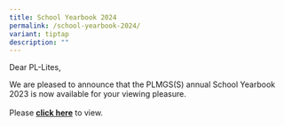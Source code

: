 ```yaml
---
title: School Yearbook 2024
permalink: /school-yearbook-2024/
variant: tiptap
description: ""
---
```

<p>Dear PL-Lites,&nbsp;</p>
<p>We are pleased to announce that the PLMGS(S) annual School Yearbook 2023
is now available for your viewing pleasure.
<br>
<br>Please <strong><a href="https://drive.google.com/file/d/1-A_S0BUwjgnA3aCzSuPVRrhGa5MG8X3N/view?usp=share_link" rel="noopener noreferrer nofollow" target="_blank">click here</a></strong> to
view.</p>
